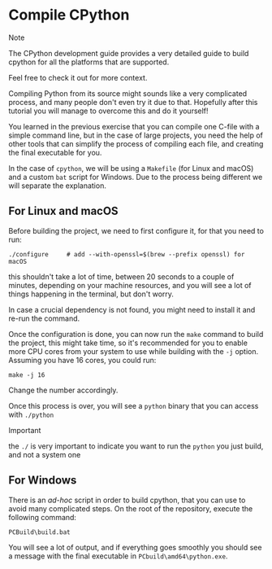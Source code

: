 # Compile CPython

> [!NOTE]
> The CPython development guide provides a very detailed guide to build cpython
> for all the platforms that are supported.
>
> Feel free to check it out for more context.

Compiling Python from its source might sounds like a very complicated process,
and many people don't even try it due to that. Hopefully after this tutorial
you will manage to overcome this and do it yourself!

You learned in the previous exercise that you can compile one C-file with
a simple command line, but in the case of large projects, you need the help
of other tools that can simplify the process of compiling each file, and
creating the final executable for you.

In the case of `cpython`, we will be using a `Makefile` (for Linux and macOS)
and a custom `bat` script for Windows. Due to the process being different we
will separate the explanation.

## For Linux and macOS

Before building the project, we need to first configure it,
for that you need to run:

```
./configure     # add --with-openssl=$(brew --prefix openssl) for macOS
```
this shouldn't take a lot of time, between 20 seconds to a couple of minutes,
depending on your machine resources, and you will see a lot of things
happening in the terminal, but don't worry.

In case a crucial dependency is not found, you might need to install it and
re-run the command.

Once the configuration is done, you can now run the `make` command to build the
project, this might take time, so it's recommended for you to enable more CPU
cores from your system to use while building with the `-j` option. Assuming
you have 16 cores, you could run:

```
make -j 16
```

Change the number accordingly.

Once this process is over, you will see a `python` binary that you can access
with `./python`

> [!IMPORTANT]
> the `./` is very important to indicate you want to run the
> `python` you just build, and not a system one

## For Windows

There is an *ad-hoc* script in order to build cpython, that you can use to
avoid many complicated steps. On the root of the repository, execute the
following command:

```
PCBuild\build.bat
```

You will see a lot of output, and if everything goes smoothly you should see
a message with the final executable in `PCbuild\amd64\python.exe`.
